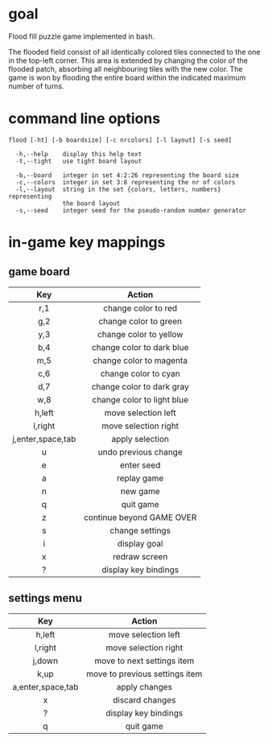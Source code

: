 
# goal

Flood fill puzzle game implemented in bash.

The flooded field consist of all identically colored tiles connected to the one in the top-left corner. This area is extended by changing the color of the flooded patch, absorbing all neighbouring tiles with the new color. The game is won by flooding the entire board within the indicated maximum number of turns.

# command line options

```
flood [-ht] [-b boardsize] [-c nrcolors] [-l layout] [-s seed]

  -h,--help    display this help text
  -t,--tight   use tight board layout

  -b,--board   integer in set 4:2:26 representing the board size
  -c,--colors  integer in set 3:8 representing the nr of colors
  -l,--layout  string in the set {colors, letters, numbers} representing
               the board layout
  -s,--seed    integer seed for the pseudo-random number generator
```

# in-game key mappings

## game board

 | Key               | Action                     |
 |:-----------------:|:--------------------------:|
 | r,1               | change color to red        |
 | g,2               | change color to green      |
 | y,3               | change color to yellow     |
 | b,4               | change color to dark blue  |
 | m,5               | change color to magenta    |
 | c,6               | change color to cyan       |
 | d,7               | change color to dark gray  |
 | w,8               | change color to light blue |
 | h,left            | move selection left        |
 | l,right           | move selection right       |
 | j,enter,space,tab | apply selection            |
 | u                 | undo previous change       |
 | e                 | enter seed                 |
 | a                 | replay game                |
 | n                 | new game                   |
 | q                 | quit game                  |
 | z                 | continue beyond GAME OVER  |
 | s                 | change settings            |
 | i                 | display goal               |
 | x                 | redraw screen              |
 | ?                 | display key bindings       |

## settings menu

| Key               | Action                         |
|:-----------------:|:------------------------------:|
| h,left            | move selection left            |
| l,right           | move selection right           |
| j,down            | move to next settings item     |
| k,up              | move to previous settings item |
| a,enter,space,tab | apply changes                  |
| x                 | discard changes                |
| ?                 | display key bindings           |
| q                 | quit game                      |

